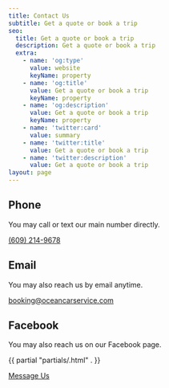 ```yaml
---
title: Contact Us
subtitle: Get a quote or book a trip
seo:
  title: Get a quote or book a trip
  description: Get a quote or book a trip
  extra:
    - name: 'og:type'
      value: website
      keyName: property
    - name: 'og:title'
      value: Get a quote or book a trip
      keyName: property
    - name: 'og:description'
      value: Get a quote or book a trip
      keyName: property
    - name: 'twitter:card'
      value: summary
    - name: 'twitter:title'
      value: Get a quote or book a trip
    - name: 'twitter:description'
      value: Get a quote or book a trip
layout: page
---
```

## Phone
You may call or text our main number directly.

[(609) 214-9678](tel:+16092149678)

## Email
You may also reach us by email anytime.

[booking@oceancarservice.com](mailto:booking@oceancarservice.com)

## Facebook
You may also reach us on our Facebook page.

{{ partial "partials/.html" . }}

[Message Us](https://m.me/oceancarservicellc)